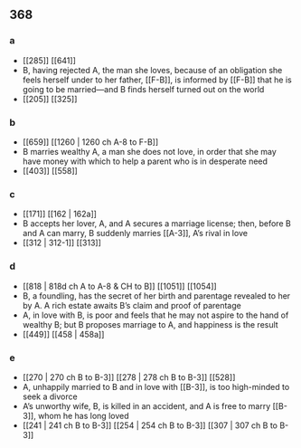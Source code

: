 ## 368
### a
- [[285]] [[641]] 
- B, having rejected A, the man she loves, because of an obligation she feels herself under to her father, [[F-B]], is informed by [[F-B]] that he is going to be married—and B finds herself turned out on the world
- [[205]] [[325]] 

### b
- [[659]] [[1260 | 1260 ch A-8 to F-B]] 
- B marries wealthy A, a man she does not love, in order that she may have money with which to help a parent who is in desperate need
- [[403]] [[558]] 

### c
- [[171]] [[162 | 162a]] 
- B accepts her lover, A, and A secures a marriage license; then, before B and A can marry, B suddenly marries [[A-3]], A’s rival in love
- [[312 | 312-1]] [[313]] 

### d
- [[818 | 818d ch A to A-8 &amp; CH to B]] [[1051]] [[1054]] 
- B, a foundling, has the secret of her birth and parentage revealed to her by A. A rich estate awaits B’s claim and proof of parentage
- A, in love with B, is poor and feels that he may not aspire to the hand of wealthy B; but B proposes marriage to A, and happiness is the result
- [[449]] [[458 | 458a]] 

### e
- [[270 | 270 ch B to B-3]] [[278 | 278 ch B to B-3]] [[528]] 
- A, unhappily married to B and in love with [[B-3]], is too high-minded to seek a divorce
- A’s unworthy wife, B, is killed in an accident, and A is free to marry [[B-3]], whom he has long loved
- [[241 | 241 ch B to B-3]] [[254 | 254 ch B to B-3]] [[307 | 307 ch B to B-3]] 

